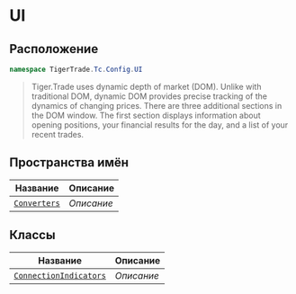 
# UI
## Расположение
```csharp    
namespace TigerTrade.Tc.Config.UI
```
> Tiger.Trade uses dynamic depth of market (DOM). Unlike with traditional DOM, dynamic DOM provides precise tracking of the dynamics of changing prices. There are three additional sections in the DOM window. The first section displays information about opening positions, your financial results for the day, and a list of your recent trades.


## Пространства имён
| Название | Описание |
| --- | --- |
| [`Converters`](./UI/Converters.md) | *Описание* |

## Классы
| Название | Описание |
| --- | --- |
| [`ConnectionIndicators`](./UI/ConnectionIndicators.cs.md) | *Описание* |
